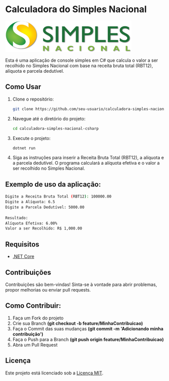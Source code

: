 # Calculadora do Simples Nacional 

<img src="IMAGES/SIMPLES-NACIONAL.png" alt="Simple-Nacional" width="400" height="100">




Esta é uma aplicação de console simples em C# que calcula o valor a ser recolhido no Simples Nacional com base na receita bruta total (RBT12), alíquota e parcela dedutível.

## Como Usar

1. Clone o repositório:

   ```bash
   git clone https://github.com/seu-usuario/calculadora-simples-nacional-csharp.git

2. Navegue até o diretório do projeto:
   
   ```bash
   cd calculadora-simples-nacional-csharp

3. Execute o projeto:

   ```bash
   dotnet run

4. Siga as instruções para inserir a Receita Bruta Total (RBT12), a alíquota e a parcela dedutível. O programa calculará a alíquota efetiva e o valor a ser recolhido no Simples Nacional.

## Exemplo de uso da aplicação:

```bash
Digite a Receita Bruta Total (RBT12): 100000.00
Digite a Alíquota: 6.5
Digite a Parcela Dedutível: 5000.00

Resultado:
Alíquota Efetiva: 6.00%
Valor a ser Recolhido: R$ 1,000.00
```
## Requisitos

- [.NET Core](https://dotnet.microsoft.com/download)

## Contribuições

   Contribuições são bem-vindas! Sinta-se à vontade para abrir problemas, propor melhorias ou enviar pull requests.
   
## Como Contribuir:

   1. Faça um Fork do projeto
   2. Crie sua Branch **(git checkout -b feature/MinhaContribuicao)**
   3. Faça o Commit das suas mudanças **(git commit -m 'Adicionando minha contribuição')**
   4. Faça o Push para a Branch **(git push origin feature/MinhaContribuicao)**
   5. Abra um Pull Request

## Licença

Este projeto está licenciado sob a [Licença MIT](LICENSE).






